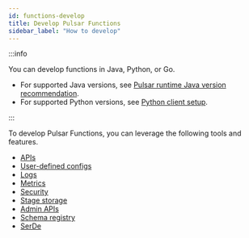 ```yaml
---
id: functions-develop
title: Develop Pulsar Functions
sidebar_label: "How to develop"
---
```


:::info

You can develop functions in Java, Python, or Go. 
* For supported Java versions, see [Pulsar runtime Java version recommendation](https://github.com/apache/pulsar#pulsar-runtime-java-version-recommendation).
* For supported Python versions, see [Python client setup](client-libraries-python-setup.md).

:::

To develop Pulsar Functions, you can leverage the following tools and features.
* [APIs](functions-develop-api.md)
* [User-defined configs](functions-develop-user-defined-configs.md)
* [Logs](functions-develop-log.md)
* [Metrics](functions-develop-metrics.md)
* [Security](functions-develop-security.md)
* [Stage storage](functions-develop-state.md)
* [Admin APIs](functions-develop-admin-api.md)
* [Schema registry](functions-develop-schema-registry.md)
* [SerDe](functions-develop-serde.md)